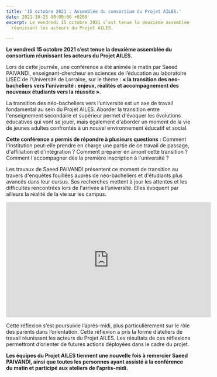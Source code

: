 ```yaml
---
title: '15 octobre 2021 : Assemblée du consortium du Projet AILES.'
date: 2021-10-25 00:00:00 +0200
excerpt: Le vendredi 15 octobre 2021 s’est tenue la deuxième assemblée du consortium
  réunissant les acteurs du Projet AILES.

---
```

**Le vendredi 15 octobre 2021 s’est tenue la deuxième assemblée du consortium réunissant les acteurs du Projet AILES.**

Lors de cette journée, une conférence a été animée le matin par Saeed PAIVANDI, enseignant-chercheur en sciences de l’éducation au laboratoire LISEC de l’Université de Lorraine, sur le thème : **« la transition des neo-bacheliers vers l’université : enjeux, réalités et accompagnement des nouveaux étudiants vers la réussite ».**

La transition des néo-bacheliers vers l’université est un axe de travail fondamental au sein du Projet AILES. Aborder la transition entre l'enseignement secondaire et supérieur permet d'évoquer les évolutions éducatives qui vont se jouer, mais également d'aborder un moment de la vie de jeunes adultes confrontés à un nouvel environnement éducatif et social.

**Cette conférence a permis de répondre à plusieurs questions** : Comment l'institution peut-elle prendre en charge une partie de ce travail de passage, d'affiliation et d'intégration ? Comment préparer en amont cette transition ? Comment l'accompagner dès la première inscription à l'université ?

Les travaux de Saeed PAIVANDI présentent ce moment de transition au travers d'enquêtes fouillées auprès de néo-bacheliers et d'étudiants plus avancés dans leur cursus. Ses recherches mettent à jour les attentes et les difficultés rencontrées lors de l'arrivée à l’université. Elles évoquent par ailleurs la réalité de la vie sur les campus.

<iframe width="560" height="315" src="https://www.youtube.com/embed/jJhVpDCwJ38" title="YouTube video player" frameborder="0" allow="accelerometer; autoplay; clipboard-write; encrypted-media; gyroscope; picture-in-picture" allowfullscreen></iframe>

Cette réflexion s’est poursuivie l’après-midi, plus particulièrement sur le rôle des parents dans l’orientation. Cette réflexion a pris la forme d’ateliers de travail réunissant les acteurs du Projet AILES. Les résultats de ces réflexions permettront d’orienter de futures actions déployées dans le cadre du projet.

**Les équipes du Projet AILES tiennent une nouvelle fois à remercier Saeed PAIVANDI, ainsi que toutes les personnes ayant assisté à la conférence du matin et participé aux ateliers de l’après-midi.**
